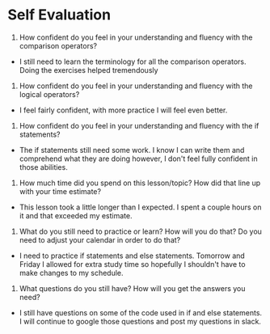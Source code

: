 # Self Evaluation

1. How confident do you feel in your understanding and fluency with the comparison operators?
  - I still need to learn the terminology for all the comparison operators. Doing the exercises helped tremendously
1. How confident do you feel in your understanding and fluency with the logical operators?
  - I feel fairly confident, with more practice I will feel even better.
1. How confident do you feel in your understanding and fluency with the if statements?
  - The if statements still need some work. I know I can write them and comprehend what they are doing however, I don't feel fully confident in those abilities.
1. How much time did you spend on this lesson/topic? How did that line up with your time estimate?
  - This lesson took a little longer than I expected. I spent a couple hours on it and that exceeded my estimate.
1. What do you still need to practice or learn? How will you do that? Do you need to adjust your calendar in order to do that?
  - I need to practice if statements and else statements. Tomorrow and Friday I allowed for extra study time so hopefully I shouldn't have to make changes to my schedule.
1. What questions do you still have? How will you get the answers you need?
  - I still have questions on some of the code used in if and else statements. I will continue to google those questions and post my questions in slack.
